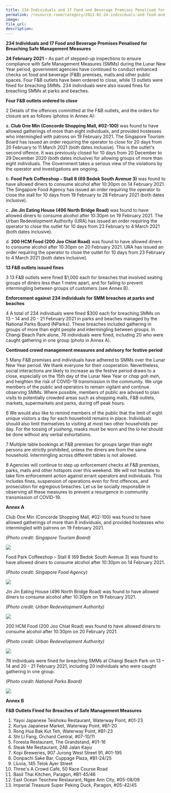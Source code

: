 ```yaml
---  
title: 234 Individuals and 17 Food and Beverage Premises Penalised for Breaching Safe Management Measures
permalink: /resource-room/category/2021-02-24-individuals-and-food-and-beverage-premises-penalized-for-breaching
image:  
file_url:  
description:  
---  
```

**234 Individuals and 17 Food and Beverage Premises Penalised for Breaching Safe Management Measures**

**24 February 2021** – As part of stepped-up inspections to ensure compliance with Safe Management Measures (SMMs) during the Lunar New Year period, government agencies have continued to conduct enhanced checks on food and beverage (F&amp;B) premises, malls and other public spaces. Four F&amp;B outlets have been ordered to close, while 13 outlets were fined for breaching SMMs. 234 individuals were also issued fines for breaching SMMs at parks and beaches.

**Four F&amp;B outlets ordered to close**

2 Details of the offences committed at the F&amp;B outlets, and the orders for closure are as follows (photos in Annex A):

a. **Club One Min (Concorde Shopping Mall, #02-100)** was found to have allowed gatherings of more than eight individuals, and provided hostesses who intermingled with patrons on 19 February 2021. The Singapore Tourism Board has issued an order requiring the operator to close for 20 days from 20 February to 11 March 2021 (both dates inclusive). This is the outlet&#39;s second offence. It was previously closed for 10 days from 20 December to 29 December 2020 (both dates inclusive) for allowing groups of more than eight individuals. The Government takes a serious view of the violations by the operator and investigations are ongoing.

b. **Food Park Coffeeshop – Stall 8 (69 Bedok South Avenue 3)** was found to have allowed diners to consume alcohol after 10:30pm on 14 February 2021. The Singapore Food Agency has issued an order requiring the operator to close the stall for 10 days from 19 February to 28 February 2021 (both dates inclusive).

c. **Jin Jin Eating House (496 North Bridge Road)** was found to have allowed diners to consume alcohol after 10:30pm on 19 February 2021. The Urban Redevelopment Authority (URA) has issued an order requiring the operator to close the outlet for 10 days from 23 February to 4 March 2021 (both dates inclusive).

d. **200 HCM Food (200 Joo Chiat Road)** was found to have allowed diners to consume alcohol after 10:30pm on 20 February 2021. URA has issued an order requiring the operator to close the outlet for 10 days from 23 February to 4 March 2021 (both dates inclusive).

**13 F&amp;B outlets issued fines**

3 13 F&amp;B outlets were fined $1,000 each for breaches that involved seating groups of diners less than 1 metre apart, and for failing to prevent intermingling between groups of customers (see Annex B).

**Enforcement against 234 individuals for SMM breaches at parks and beaches**

4 A total of 234 individuals were fined $300 each for breaching SMMs on 13 – 14 and 20 - 21 February 2021 in parks and beaches managed by the National Parks Board (NParks). These breaches included gathering in groups of more than eight people and intermingling between groups. In Changi Beach Park alone, 76 individuals were fined, including 20 who were caught gathering in one group (photo in Annex A).

**Continued crowd management measures and advisory for festive period**

5 Many F&amp;B premises and individuals have adhered to SMMs over the Lunar New Year period. We thank everyone for their cooperation. Nevertheless, social interactions are likely to increase as the festive period draws to a close, especially on the 15th day of the Lunar New Year or _chap goh meh_, and heighten the risk of COVID-19 transmission in the community. We urge members of the public and operators to remain vigilant and continue observing SMMs. Where possible, members of public are advised to plan visits to potentially crowded areas such as shopping malls, F&amp;B outlets, markets, supermarkets and parks, during off peak hours.

6 We would also like to remind members of the public that the limit of eight unique visitors a day for each household remains in place. Individuals should also limit themselves to visiting at most two other households per day. For the tossing of _yusheng_, masks must be worn and the _lo hei_ should be done without any verbal exhortations.

7 Multiple table bookings at F&amp;B premises for groups larger than eight persons are strictly prohibited, unless the diners are from the same household. Intermingling across different tables is not allowed.

8 Agencies will continue to step up enforcement checks at F&amp;B premises, parks, malls and other hotspots over this weekend. We will not hesitate to take firm enforcement action against errant operators and individuals. This includes fines, suspension of operations even for first offences, and prosecution for egregious breaches. Let us be socially responsible in observing all these measures to prevent a resurgence in community transmission of COVID-19.

**Annex A**

Club One Min (Concorde Shopping Mall, #02-100) was found to have allowed gatherings of more than 8 individuals, and provided hostesses who intermingled with patrons on 19 February 2021.

_(Photo credit: Singapore Tourism Board)_

![](/news/news-images/24feb1.jpg)

Food Park Coffeeshop – Stall 8 (69 Bedok South Avenue 3) was found to have allowed diners to consume alcohol after 10:30pm on 14 February 2021.

_(Photo credit: Singapore Food Agency)_

![](/news/news-images/24feb2.jpg)

Jin Jin Eating House (496 North Bridge Road) was found to have allowed diners to consume alcohol after 10:30pm on 19 February 2021.

_(Photo credit: Urban Redevelopment Authority)_

![](/news/news-images/24feb3.jpg)

200 HCM Food (200 Joo Chiat Road) was found to have allowed diners to consume alcohol after 10:30pm on 20 February 2021.

_(Photo credit: Urban Redevelopment Authority)_

![](/news/news-images/24feb4.jpg)

76 individuals were fined for breaching SMMs at Changi Beach Park on 13 – 14 and 20 - 21 February 2021, including 20 individuals who were caught gathering in one group.

_(Photo credit: National Parks Board)_

![](/news/news-images/24feb5.jpg)

**Annex B**

**F&amp;B Outlets Fined for Breaches of Safe Management Measures**

1. Yayoi Japanese Teishoku Restaurant, Waterway Point, #01-23
2. Kuriya Japanese Market, Waterway Point, #B1-20
3. Rong Hua Bak Kut Teh, Waterway Point, #B1-23
4. Shi Li Fang, Orchard Central, #07-10/11
5. Foresta Restaurant, The Grandstand, #01-16
6. Steak Me Restaurant, 248 Jalan Kayu
7. Kopi Breweries, 907 Jurong West Street 91, #01-195
8. Donpachi Sake Bar, Cuppage Plaza, #B1-24/25
9. Lluvia, 145 Telok Ayer Street
10. Three&#39;s A Crowd Café, 50 Race Course Road
11. Basil Thai Kitchen, Paragon, #B1-45/46
12. East Ocean Teochew Restaurant, Ngee Ann City, #05-08/09
13. Imperial Treasure Super Peking Duck, Paragon, #05-42/45


